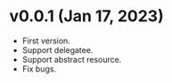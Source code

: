 # v0.0.1 (Jan 17, 2023)
-  First version.
-  Support delegatee.
-  Support abstract resource.
-  Fix bugs.
